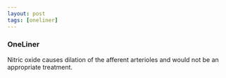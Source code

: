 ```yaml
---
layout: post
tags: [oneliner]
---
```



### OneLiner

Nitric oxide causes dilation of the afferent arterioles and would not be an appropriate treatment.
